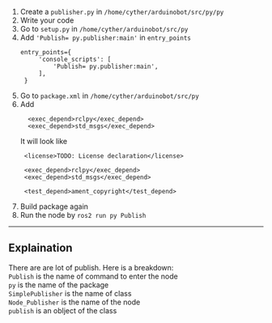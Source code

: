 1. Create a `publisher.py` in `/home/cyther/arduinobot/src/py/py`
2. Write your code
3. Go to `setup.py` in `/home/cyther/arduinobot/src/py`
4. Add `'Publish= py.publisher:main'` in `entry_points`
   ```
   entry_points={
        'console_scripts': [
            'Publish= py.publisher:main',
        ],
    }
   ```
5. Go to `package.xml` in `/home/cyther/arduinobot/src/py`
6. Add
   ```
     <exec_depend>rclpy</exec_depend>
     <exec_depend>std_msgs</exec_depend>
   ```
   It will look like
   ```
    <license>TODO: License declaration</license>

    <exec_depend>rclpy</exec_depend>
    <exec_depend>std_msgs</exec_depend>

    <test_depend>ament_copyright</test_depend>
   ```
7. Build package again
8. Run the node by ```ros2 run py Publish```
---
## Explaination
There are are lot of publish. Here is a breakdown:  
`Publish` is the name of command to enter the node  
`py` is the name of the package  
`SimplePublisher` is the name of class  
`Node_Publisher` is the name of the node  
`publish` is an oblject of the class  
